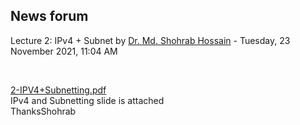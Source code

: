 <h2>News forum</h2><a href="https://moodle.cse.buet.ac.bd/user/view.php?id=32&course=650"></a>
Lecture 2: IPv4 + Subnet
by <a href="https://moodle.cse.buet.ac.bd/user/view.php?id=32&course=650">Dr. Md. Shohrab Hossain</a> - Tuesday, 23 November 2021, 11:04 AM


 

<a href="file%5C2-IPV4%2BSubnetting.pdf"></a> <a href="file%5C2-IPV4%2BSubnetting.pdf">2-IPV4+Subnetting.pdf</a><br />
IPv4 and Subnetting slide is attached<br />ThanksShohrab<br />







